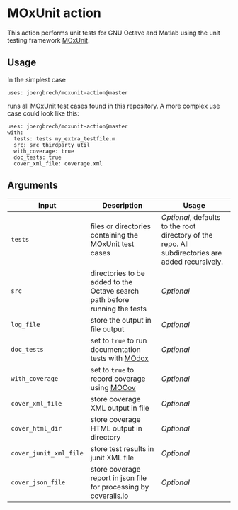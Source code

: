 # MOxUnit action

This action performs unit tests for GNU Octave and Matlab using the unit testing framework [MOxUnit](https://github.com/MOxUnit/MOxUnit/blob/master/Makefile).

## Usage

In the simplest case
```
uses: joergbrech/moxunit-action@master
```

runs all MOxUnit test cases found in this repository. A more complex use case could look like this:

```
uses: joergbrech/moxunit-action@master
with:
  tests: tests my_extra_testfile.m
  src: src thirdparty util
  with_coverage: true
  doc_tests: true
  cover_xml_file: coverage.xml

```

## Arguments

| Input | Description | Usage |
| - | - | - |
| `tests` | files or directories containing the MOxUnit test cases | *Optional*, defaults to the root directory of the repo. All subdirectories are added recursively. |
| `src` | directories to be added to the Octave search path before running the tests | *Optional*
| `log_file` | store the output in file output | *Optional* |
| `doc_tests` | set to `true` to run documentation tests with [MOdox](https://github.com/MOdox/MOdox) | *Optional* |
| `with_coverage` | set to `true` to record coverage using [MOCov](https://github.com/MOcov/MOcov) | *Optional* |
| `cover_xml_file` | store coverage XML output in file | *Optional* |
| `cover_html_dir` | store coverage HTML output in directory | *Optional* |
| `cover_junit_xml_file` | store test results in junit XML file | *Optional* |
| `cover_json_file` | store coverage report in json file for  processing by coveralls.io | *Optional* |
